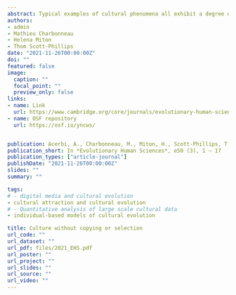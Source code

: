 ```yaml
---
abstract: Typical examples of cultural phenomena all exhibit a degree of similarity across time and space at the level of the population. As such, a fundamental question for any science of culture is, what ensures this stability in the first place? Here we focus on the evolutionary and stabilising role of ‘convergent transformation’, in which one item causes the production of another item whose form tends to deviate from the original in a directed, non-random way. We present a series of stochastic models of cultural evolution investigating its effects. The results show that cultural stability can emerge and be maintained by virtue of convergent transformation alone, in the absence of any form of copying or selection process. We show how high-fidelity copying and convergent transformation need not be opposing forces, and can jointly contribute to cultural stability. We finally analyse how non-random transformation and high-fidelity copying can have different evolutionary signatures at population level, and hence how their distinct effects can be distinguished in empirical records. Collectively, these results supplement existing approaches to cultural evolution based on the Darwinian analogy, while also providing formal support for other frameworks – such as Cultural Attraction Theory – that entail its further loosening.
authors:
- admin
- Mathieu Charbonneau
- Helena Miton
- Thom Scott-Phillips
date: "2021-11-26T00:00:00Z"
doi: ""
featured: false
image:
  caption: ""
  focal_point: ""
  preview_only: false
links:
- name: Link
  url: https://www.cambridge.org/core/journals/evolutionary-human-sciences/article/culture-without-copying-or-selection/4A0AD3781ED1616BD9D9424BD02FDCB4
- name: OSF repository
  url: https://osf.io/yncws/


publication: Acerbi, A., Charbonneau, M., Miton, H., Scott-Phillips, T. (2019), Culture without copying or selection, *Evolutionary Human Sciences*, e50 (3), 1 – 17
publication_short: In *Evolutionary Human Sciences*, e50 (3), 1 – 17
publication_types: ["article-journal"]
publishDate: "2021-11-26T00:00:00Z"
slides: ""
summary: ""

tags:
# - digital media and cultural evolution
- cultural attraction and cultural evolution 
# - Quantitative analysis of large scale cultural data
- individual-based models of cultural evolution

title: Culture without copying or selection
url_code: ""
url_dataset: ""
url_pdf: files/2021_EHS.pdf
url_poster: ""
url_project: ""
url_slides: ""
url_source: ""
url_video: ""
---
```


<script id="altmetric-embed-js" type="text/javascript"
src='https://d1bxh8uas1mnw7.cloudfront.net/assets/embed.js'></script>

<div data-badge-details="right" data-badge-type="donut" data-doi="10.1017/ehs.2021.472" data-hide-no-mentions="true" class="altmetric-embed"></div>



